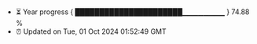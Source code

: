 - ⏳ Year progress { ██████████████████████▁▁▁▁▁▁▁▁ } 74.88 %
- ⏰ Updated on Tue, 01 Oct 2024 01:52:49 GMT

